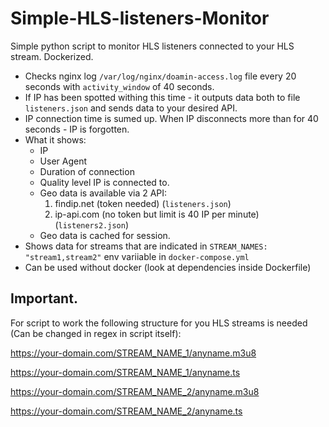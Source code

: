 # Simple-HLS-listeners-Monitor

Simple python script to monitor HLS listeners connected to your HLS stream. Dockerized.

- Checks nginx log `/var/log/nginx/doamin-access.log` file every 20 seconds with `activity_window` of 40 seconds.
- If IP has been spotted withing this time - it outputs data both to file `listeners.json` and sends data to your desired API.
- IP connection time is sumed up. When IP disconnects more than for 40 seconds - IP is forgotten.
- What it shows:
  - IP
  - User Agent
  - Duration of connection
  - Quality level IP is connected to.
  - Geo data is available via 2 API:
      1. findip.net (token needed) (`listeners.json`)
      2. ip-api.com (no token but limit is 40 IP per minute) (`listeners2.json`)
  - Geo data is cached for session.
- Shows data for streams that are indicated in `STREAM_NAMES: "stream1,stream2"` env variiable in `docker-compose.yml`
- Can be used without docker (look at dependencies inside Dockerfile)

## Important.
For script to work the following structure for you HLS streams is needed (Can be changed in regex in script itself):

https://your-domain.com/STREAM_NAME_1/anyname.m3u8

https://your-domain.com/STREAM_NAME_1/anyname.ts

https://your-domain.com/STREAM_NAME_2/anyname.m3u8

https://your-domain.com/STREAM_NAME_2/anyname.ts
